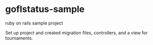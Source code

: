 # goflstatus-sample
 ruby on rails sample project
 
 Set up project and created migration files, controllers, and a view for tournaments. 

